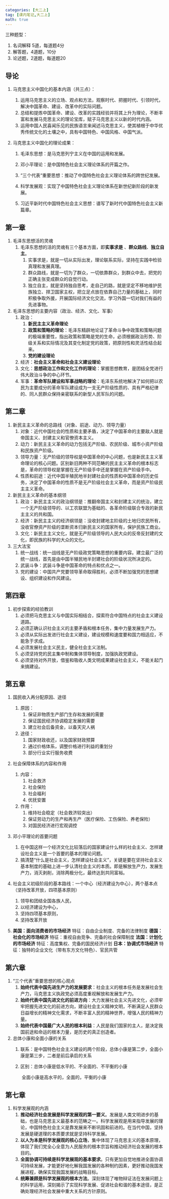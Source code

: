 ```yaml
---
categories: [大二上]
tag: [课内笔记,大二上] 
math: true
---
```


三种题型：

1. 名词解释 5道，每道题4分
2. 解答题，4道题，10分
3. 论述题，2道题，每道题20

## 导论

1. 马克思主义中国化的基本内涵（共三点）：

   1. 运用马克思主义的立场、观点和方法，观察时代、把握时代、引领时代，解决中国革命、建设、改革中的实际问题。
   2. 总结和提炼中国革命、建设、改革的实践经验并将其上升为理论，不断丰富和发展马克思主义的理论宝库，赋子马克思主义以新的时代内涵。
   3. 运用中国人民喜闻乐见的民族语言来闻述马克思主义，使其植根于中华优秀传统文化的土壤之中，具有中国特色、中国风格、中国气派。

2. 马克思主义中国化的理论成果：

   1. 毛泽东思想：是马克思列宁主义在中国的运用和发展。 

   1. 邓小平理论：是中国特色社会主义理论体系的开篇之作。 
   
   1. “三个代表“重要思想：推动了中国特色社会主义理论体系的跨世纪发展。 
   
   1. 科学发展观：实现了中国特色社会主义理论体系在新世纪新阶段的新发展。 
   
   1. 习近平新时代中国特色社会主义思想：谱写了新时代中国特色社会主义新篇章。
   

## 第一章

1. 毛泽东思想活的灵魂
   1. 毛泽东思想的活的灵魂有三个基本方面，即**实事求是** 、**群众路线**、**独立自主**。
      1. 实事求是，就是一切从实际出发，理论联系实际，坚持在实践中检验真理和发展真理。
      2. 群众路线，就是一切为了群众，一切依靠群众，到群众中去，把党的正确主张变成群众的自觉行动。
      3. 独立自主，就是坚持独自思考，走自己的路，就是坚定不移地维护民族独立、捍卫国家主权，把立足点放在依靠自己力量的基础上，同时积极争取外援，开展国际经济文化交流，学习外国一切对我们有益的先进事物。
2. 毛泽东思想的主要内容（政治、经济、文化、军事）
   1. 政治：
      1. **新民主主义革命理论**
      2. **政策和策略的理论**：毛泽东精辟地论证了革命斗争中政策和策略问题的极端重要性，指出政策和策略是党的生命，必须根据政治形势、阶级关系和实际情况及其变化制定党的政策，把原则性和灵活性结合起来。
      3. **党的建设理论**
   2. 经济：**社会主义革命和社会主义建设理论**
   3. 文化：**思想政治工作和文化工作的理论**：掌握思想教育，是团结全党进行伟大政治斗争的中心环节。
   4. 军事：**革命军队建设和军事战略的理论**：毛泽东系统地解决了如何把以农民为主要成分的革命军队建设成为一支无产阶级性质的、具有严格纪律的、同人民群众保持亲密联系的新型人民军队的问题。

## 第二章

1. 新民主主义革命的总路线（对象、前途、动力、领导力量）
   1. 对象：近代中国社会的性质和主要矛盾，决定了中国革命的主要敌人就是帝国主义、封建主义和官僚资本主义。
   2. 动力：新民主主义革命的动力包括无产阶级、农民阶级、城市小资产阶级和民族资产阶级。
   3. 领导力量：无产阶级的领导权是中国革命的中心问题，也是新民主主义革命理论的核心问题。区别新旧两种不同范畴的民主主义革命的根本标志是，革命的领导权是掌握在无产阶级手中还是掌握在资产阶级手中。
   4. 性质和前途：近代中国半殖民地半封建社会的性质和中国革命的历史任务，决定了中国革命的性质不是无产阶级社会主义革命，而是资产阶级民主主义革命。
2. 新民主主义革命的基本纲领
   1. 政治：新民主主义的政治纲领是：推翻帝国主义和封建主义的统治，建立一个无产阶级领导的、以工农联盟为基础的、各革命阶级联合专政的新民主主义的共和国。
   2. 经济：新民主主义的经济纲领是：没收封建地主阶级的土地归农民所有，没收官僚资产阶级的垄断资本归新民主义的国家所有，保护民族工商业。
   3. 文化：新民主主义文化，就是无产阶级领导的人民大众的反帝反封建的文化，即民族的科学的大众的文化。
3. 三大法宝
   1. 统一战线：统一战线是无产阶级政党策略思想的重要内容。建立最广泛的统一战线，首先是由中国半殖民地半封建社会的阶级状况所决定的。
   2. 武装斗争：武装斗争是中国革命的特点和优点之一。
   3. 党的建设：中国共产党要领导革命取得胜利，必须不断加强党的思想建设、组织建设和作风建设。

## 第四章

1. 初步探索的经验教训
   1. 必须把马克思主义与中国实际相结合，探索符合中国特点的社会主义建设道路。
   2. 必须正确认识社会主义的主要矛盾和根本任务，集中力量发展生产力。
   3. 必须从实际出发进行社会主义建设，建设规模和速度要和国力相适应，不能急于求成。
   4. 必须发展社会主义民主，健全社会主义法制。
   5. 必须坚持党的民主集中制和集体领导制度，加强执政党建设。
   6. 必须坚持对外开放，借鉴和吸收人类文明成果建设社会主义，不能关起门来搞建设。

## 第五章

1. 国民收入再分配原因、途径
   1. 原因：
      1. 保证非物质生产部门生存和发展的需要 
      2. 保证国民经济协调稳定发展的需要
      3. 建立社会后备资金，以备天灾人祸
   2. 途径：
      1. 国家财政收还，以及国家财政预算
      2. 通过价格体系，调整价格进行利益的重划分
      3. 部分行业实行服务收费
2. 社会保障体系的内容和作用
   1. 内容：
      1. 社会救济
      2. 社会保险
      3. 社会福利
      4. 优抚安置
   2. 作用：
      1. 维持社会稳定（社会救济较突出）
      2. 保证劳动力的生产和再生产（医疗保险、工伤保险、养老保险）
      3. 对国民经济进行宏观调控
3. 邓小平理论的首要问题
   1. 在中国这样一个经济文化比较落后的国家建设什么样的社会主义、怎样建设社会主义是一个首要的基本的理论问题。 
   1. 搞清楚“什么是社会主义，怎样建设社会主义”，关键是要在坚持社会主义基本制度的基础上进一步认清社会主义的本质。即是解放生产力，发展生产力，消灭剥削，消除两极分化，最终达到共同富裕。
4. 社会主义初级阶段的基本路线：一个中心（经济建设为中心），两个基本点（坚持改革开放，四项基本原则）
   1. 领导和团结全国各族人民，
   2. 以经济建设为中心，
   3. 坚持四项基本原则，
   4. 坚持改革开放

5. **美国：面向消费者的市场经济** 
   	特征：自由企业制度、完备的法律制度
   **德国：社会化的市场经济** 
   	特征：重视自由竞争、完备的社会保障制度
   **法国：计划化的市场经济** 
   	特征：高度集权、完备的国民经济计划
   **日本：协调式市场经济** 
   	特征：独特的企业文化（带有东方文化特色）、官民共管

## 第六章

1. “三个代表”重要思想的核心观点
   1. **始终代表中国先进生产力的发展要求**：社会主义的根本任务是发展社会生产力，马克思主义执政党必须高度重视解放和发展生产力。
   2. **始终代表中国先进文化的前进方向**：大力发展社会主义先进文化，必须牢牢把握先进文化的前进方向，建设社会主义精神文明，不断满足人民群众日益增长的精神文化需求，不断丰富人民的精神世界，增强人民的精神力量。
   3. **始终代表中国最广大人民的根本利益**：人民是我们国家的主人，是决定我国前途和命运的根本力量，是历史的真正创造者。
2. 总体小康和全面小康的关系
   1. 联系：是中国特色社会主义建设的两个阶段，总体小康是第二步，全面小康是第三步，二者是前后承启的关系
   
   2. 区别：总体小康是低水平的、不全面的、不平衡的小康
   
      ​			全面小康是高水平的，全面的，平衡的小康

## 第七章

1. 科学发展观的内涵
   1. **推动经济社会发展是科学发展观的第一要义**。发展是人类文明进步的基础，也是马克思主义最基本的范畴之一。科学发展观是用来指导发展的理论，中国特色社会主义是靠发展来不断巩固和前进的。在当代中国，坚持发展是硬道理的本质要求就是坚持科学发展。
   2. **以人为本是科学发展观的核心立场**，集中体现了马克思主义的基本原理，体现了我们党全心全意为人民服务的根本宗旨和推动经济社会发展的根本目的。
   3. **全面协调可持续是科学发展观的基本要求**。只有更加自觉地推进全面协调可持续发展，才能更好地化解我国发展的各种制约因素，更好推动我国发展进程，确保实现我国发展的战略目标。
   4. **统筹兼顾是科学发展观的根本方法**。深刻体现了唯物辩证法在发展问题上的科学运用，深刻揭示了实现科学发展、促进社会和谐的基本途径，是正确处理经济社会发展中重大关系的方针原则。